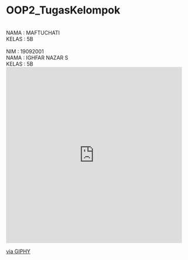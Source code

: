 # OOP2_TugasKelompok
<br>
NAMA : MAFTUCHATI
<br>
KELAS : 5B
<br><br>
NIM : 19092001
<br>
NAMA : IGHFAR NAZAR S
<br>
KELAS : 5B
<br>
<iframe src="https://giphy.com/embed/cKtrGGMCsmm3jfpq0l" width="480" height="480" 
frameBorder="0" class="giphy-embed" allowFullScreen></iframe><p><a 
href="https://giphy.com/gifs/KamalaHarris-reaction-kamala-harris-kamalagif-cKtrGGMCsmm3jfpq0l">via GIPHY</a></p>